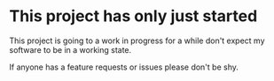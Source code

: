 # This project has only just started

This project is going to a work in progress for a while don't expect my software to be in a working state.

If anyone has a feature requests or issues please don't be shy.
